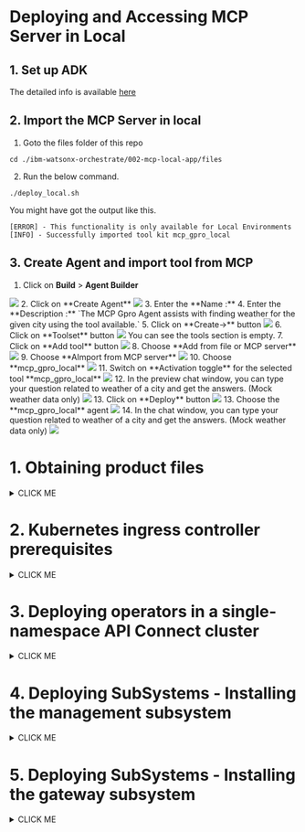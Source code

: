 # Deploying and Accessing MCP Server in Local

## 1. Set up ADK

The detailed info is available [here](../001-setting-up-adk) 


## 2. Import the MCP Server in local

1. Goto the files folder of this repo 

  ```
  cd ./ibm-watsonx-orchestrate/002-mcp-local-app/files
  ```
 
2. Run the below command.

  ```
  ./deploy_local.sh
  ```

  You might have got the output like this.

  ```
  [ERROR] - This functionality is only available for Local Environments
  [INFO] - Successfully imported tool kit mcp_gpro_local
  ```

## 3. Create Agent and import tool from MCP

1. Click on **Build** >  **Agent Builder**
  <img src="images/img21.png">
2. Click on **Create Agent**
  <img src="images/img22.png">
3. Enter the **Name :** 
4. Enter the **Description :** `The MCP Gpro Agent assists with finding weather for the given city using the tool available.`
5. Click on **Create→** button
  <img src="images/img23.png">
6. Click on **Toolset** button
  <img src="images/img24.png">
  You can see the tools section is empty.
7. Click on **Add tool** button
  <img src="images/img25.png">
8. Choose **Add from file or MCP server**
  <img src="images/img26.png">
9. Choose **AImport from MCP server**
  <img src="images/img27.png">
10. Choose **mcp_gpro_local**
  <img src="images/img28.png">
11. Switch on **Activation toggle** for the selected tool **mcp_gpro_local**
  <img src="images/img29.png"
  You can see the tool  **mcp_gpro_local: weather** got added to the agent.
  <img src="images/img30.png">
12. In the preview chat window, you can type your question related to weather of a city and get the answers. (Mock weather data only)
  <img src="images/img31.png">
13. Click on **Deploy** button
  <img src="images/img32.png">
13. Choose the **mcp_gpro_local** agent
  <img src="images/img33.png">
14. In the chat window, you can type your question related to weather of a city and get the answers. (Mock weather data only)
  <img src="images/img34.png">










# 1. Obtaining product files

<details><summary>CLICK ME</summary>

Refer the product documentation [here](https://www.ibm.com/docs/en/api-connect/10.0.x_cd?topic=procedures-obtaining-product-files) for more detailed info, but you don't need to use this for the installation.

### 1. Obtain the API Connect files

Follow the documentation [here](../01-download-api-connect-binaries) and download the binaries.

### 2. Load the image-tool image in your Docker local registry

1. Run the below command.

  ```
  docker load -i apiconnect-image-tool_10.0.8.4.tar.gz
  ```

  or 

  ```
  docker load apiconnect-image-tool_10.0.8.4.tar.gz
  ```

### 3. Upload the product images from local registry to remote Docker registry


1. Replace the values of the following variables as required
2. Run the below commands.
```
export DOCKER_SERVER=docker.io
export DOCKER_USERNAME=test_user
export DOCKER_PASSWORD=test_password
```
3. Run the following commmand to login into the registry

```
docker login $DOCKER_SERVER -u $DOCKER_USERNAME  -p $DOCKER_PASSWORD
```

4. Run the following commmand to upload the image from local registry to the remote docker registry

```
docker run --rm apiconnect-image-tool-10.0.8.4 upload $DOCKER_SERVER/$DOCKER_USERNAME
```
or

```
docker run --rm apiconnect-image-tool-10.0.8.4 upload $DOCKER_SERVER --username $DOCKER_USERNAME --password $DOCKER_PASSWORD
```
</details>



# 2. Kubernetes ingress controller prerequisites

<details><summary>CLICK ME</summary>

Refer the product documentation [here](https://www.ibm.com/docs/en/api-connect/10.0.x_cd?topic=deployment-kubernetes-ingress-controller-prerequisites) for more detailed info, but you don't need to use this for the installation.

A Kubernetes deployment for IBM API Connect requires the **kubernetes/ingress-nginx** ingress controller implementation (see https://github.com/kubernetes/ingress-nginx) with SSL passthrough enabled.

1. Login into the Kubernetes cluster via kubectl cli.

2. Dowload the sample [ingress-config.yaml](../files/ingress-config.yaml) file to configure the ingress controller.

3. Run the following commands to make the **helm** repo ready.

```
helm repo add ingress-nginx https://kubernetes.github.io/ingress-nginx
helm repo update
```

4. With the above downloaded **ingress-config.yaml** file run the following command.
```
helm install ingress-controller ingress-nginx/ingress-nginx --namespace kube-system --values ingress-config.yaml
```
</details>



# 3. Deploying operators in a single-namespace API Connect cluster

<details><summary>CLICK ME</summary>

Refer the product documentation [here](https://www.ibm.com/docs/en/api-connect/10.0.8_lts?topic=docm-deploying-operators-in-single-namespace-api-connect-cluster) for more detailed info, but you don't need to use this for the installation.


### 3.1. Create Namespace

1. Run the following command to create namespace

```
kubectl create ns apiconnect
```

### 3.2. Install Certificate Manager

Need to Get a certificate manager. API Connect uses cert-manager v1.18.1 of cert-manager, which is a native Kubernetes certificate management controller. You can obtain `cert-manager v1.18.1` from the API Connect v10 distribution `helper_files.zip` archive, or download it from https://github.com/cert-manager/cert-manager/releases/tag/v1.18.1

1. Download the file [cert-manager.yaml](./files/cert-manager.yaml) from this repo.

2. Run the following command to apply the CR

```
kubectl apply -f cert-manager.yaml
```

3. Wait for `cert-manager` pods to enter `Running 1/1` status before proceeding. To check the status, run the below command.
```
kubectl get po -n cert-manager 
```

### 3.3. Create registry secret

Need to create a registry secret with credentials to be used to pull down product images.

1. Replace the values of the following variables as required
2. Run the below commands.
```
export DOCKER_SERVER=docker.io
export DOCKER_USERNAME=test_user
export DOCKER_PASSWORD=test_password
export DOCKER_EMAIL="none@none.com"
```
3. Run the following commmands to create 3 secrets

```
kubectl create secret docker-registry apic-registry-secret --docker-server=$DOCKER_SERVER --docker-username=$DOCKER_USERNAME --docker-password=$DOCKER_PASSWORD --docker-email=$DOCKER_EMAIL  -n apiconnect

kubectl create secret docker-registry datapower-docker-local-cred --docker-server=$DOCKER_SERVER --docker-username=$DOCKER_USERNAME --docker-password=$DOCKER_PASSWORD --docker-email=$DOCKER_EMAIL  -n apiconnect

kubectl create secret generic datapower-admin-credentials --from-literal=password=admin -n apiconnect
```

### 3.4. Install API Connect CRDs

1. Download the file  [ibm-apiconnect-crds.yaml](./files/ibm-apiconnect-crds.yaml) from this repo.

2. Run the following command to deploy the same

```
kubectl apply -f ibm-apiconnect-crds.yaml -n apiconnect
```

### 3.5. Install API Connect Operator

1. Download the file  [ibm-apiconnect.yaml](./files/ibm-apiconnect.yaml) from this repo.

2. In the downloaded file, replace the text `docker.io/test_user` with docker registry name and user name.

3. Run the following command to deploy the same

```
kubectl apply -f ibm-apiconnect.yaml -n apiconnect
```

### 3.6. Install ingress-ca Issuer to be used by cert-manager

1. Download the file  [ingress-issuer-v1.yaml](./files/ingress-issuer-v1.yaml) from this repo.

2. Run the following command to deploy the same

```
kubectl apply -f ingress-issuer-v1.yaml -n apiconnect
```

3. Validate that the command succeeded by running the below command.


```
kubectl get certificates -n apiconnect
```

You may get the output like this
```
NAME                         READY   SECRET                       AGE
analytics-ingestion-client   True    analytics-ingestion-client   70s
gateway-peering              True    gateway-peering              69s
gateway-service              True    gateway-service              69s
ingress-ca                   True    ingress-ca                   71s
portal-admin-client          True    portal-admin-client          71s
portal-tunnel-client         True    portal-tunnel-client         70s
```
</details>

# 4. Deploying SubSystems - Installing the management subsystem

<details><summary>CLICK ME</summary>

Refer the product documentation [here](https://www.ibm.com/docs/en/api-connect/10.0.x_cd?topic=subsystems-installing-management-subsystem) for more detailed info, but you don't need to use this for the installation.

### 4.1 Download the file

1. Download the file  [management_cr.yaml](./files/management_cr.yaml) from this repo.

### 4.2 Update the info (Must do)

In the downloaded file, replace the following info only if required.

1. Update the host name of the Docker Registry to which you uploaded the installation images.
```
imageRegistry: docker.io/test_user
```
2. Need to Update the desired ingress subdomain for the API Connect stack. 

Find and replace the `111.222.333.444.nip.io` with the actual end point of your cluster.

### 4.3Update the info (if you need)

In the downloaded file, replace the following info only if required.

1. Update the API Connect application version.
```
version: 10.0.8.4
```

2. Update the Specify your management subsystem profile,
```
profile: n1xc2.m16
```

3. Update the stroage class name.
```
storageClassName: managed-premium
```

4. Update the License info
```
  license:
    accept: true
    use: nonproduction
    license: L-HTFS-UAXYM3
```

### 4.4 Install the management CR

1. Run the following command to deploy the same

```
kubectl apply -f management_cr.yaml -n apiconnect
```

2. Verify that the management subsystem is fully installed:

```
kubectl get ManagementCluster -n apiconnect
```

The installation has completed when the READY status is True, and the SUMMARY reports that all services are online (e.g. 16/16). For example:
```
NAME         READY   SUMMARY   VERSION    RECONCILED VERSION   AGE
management   True   16/16       <version>   <version-build>       7m17s
```

3. To check your connection to the Cloud Manager user interface on the management subsystem on your Cloud Manager endpoint,

Replace the "111.222.333.444.nip.io" with the actual end point below and open the url in the browser. 

https://admin.111.222.333.444.nip.io/admin

</details>

# 5. Deploying SubSystems - Installing the gateway subsystem

<details><summary>CLICK ME</summary>

Refer the product documentation [here](https://www.ibm.com/docs/en/api-connect/10.0.x_cd?topic=subsystems-installing-gateway-subsystem) for more detailed info, but you don't need to use this for the installation.

### 5.1 Download the file

1. Download the file  [apigateway_cr.yaml](./files/apigateway_cr.yaml) from this repo.

### 5.2 Update the info (Must do)

In the downloaded file, replace the following info only if required.

1. Update the host name of the Docker Registry to which you uploaded the installation images.
```
imageRegistry: docker.io/test_user
```
2. Need to update the desired ingress subdomain for the API Connect stack. 

Find and replace the `111.222.333.444.nip.io` with the actual end point of your cluster.

### 5.3 Update the info (if you need)

In the downloaded file, replace the following info only if required.

1. Update the API Connect application version.
```
version: 10.0.8.4
```

2. Update the Specify your management subsystem profile,
```
profile: n1xc4.m8
```

3. Update the stroage class name.
```
storageClassName: managed-premium
```

4. Update the License info
```
  license:
    accept: true
    use: nonproduction
    license: L-HTFS-UAXYM3
```

### 5.4 Install the Gateway CR

1. Run the following command to deploy the same.

```
kubectl apply -f apigateway_cr.yaml -n apiconnect
```

2. Verify that the management subsystem is fully installed by running this command.

```
kubectl get GatewayCluster -n apiconnect
```

The installation has completed when the READY status is True, and the SUMMARY reports that all services are online (e.g. 16/16). For example:
```
NAME   READY   SUMMARY   VERSION    RECONCILED VERSION   AGE
gwv5   True    2/2       <version>  <version-build>      7m31s
gwv6   True    2/2       <version>  <version-build>      7m32s
```